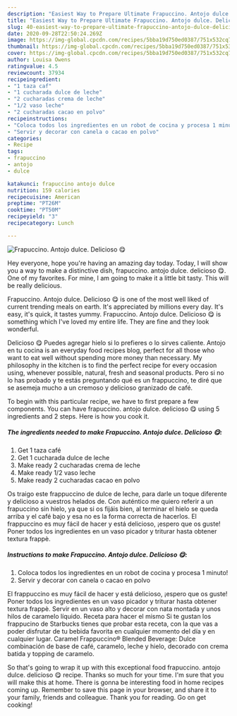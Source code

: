```yaml
---
description: "Easiest Way to Prepare Ultimate Frapuccino. Antojo dulce. Delicioso 😋"
title: "Easiest Way to Prepare Ultimate Frapuccino. Antojo dulce. Delicioso 😋"
slug: 40-easiest-way-to-prepare-ultimate-frapuccino-antojo-dulce-delicioso
date: 2020-09-28T22:50:24.269Z
image: https://img-global.cpcdn.com/recipes/5bba19d750ed0387/751x532cq70/frapuccino-antojo-dulce-delicioso-😋-foto-principal.jpg
thumbnail: https://img-global.cpcdn.com/recipes/5bba19d750ed0387/751x532cq70/frapuccino-antojo-dulce-delicioso-😋-foto-principal.jpg
cover: https://img-global.cpcdn.com/recipes/5bba19d750ed0387/751x532cq70/frapuccino-antojo-dulce-delicioso-😋-foto-principal.jpg
author: Louisa Owens
ratingvalue: 4.5
reviewcount: 37934
recipeingredient:
- "1 taza caf"
- "1 cucharada dulce de leche"
- "2 cucharadas crema de leche"
- "1/2 vaso leche"
- "2 cucharadas cacao en polvo"
recipeinstructions:
- "Coloca todos los ingredientes en un robot de cocina y procesa 1 minuto!"
- "Servir y decorar con canela o cacao en polvo"
categories:
- Recipe
tags:
- frapuccino
- antojo
- dulce

katakunci: frapuccino antojo dulce 
nutrition: 159 calories
recipecuisine: American
preptime: "PT26M"
cooktime: "PT50M"
recipeyield: "3"
recipecategory: Lunch

---
```



![Frapuccino. Antojo dulce. Delicioso 😋](https://img-global.cpcdn.com/recipes/5bba19d750ed0387/751x532cq70/frapuccino-antojo-dulce-delicioso-😋-foto-principal.jpg)

Hey everyone, hope you're having an amazing day today. Today, I will show you a way to make a distinctive dish, frapuccino. antojo dulce. delicioso 😋. One of my favorites. For mine, I am going to make it a little bit tasty. This will be really delicious.

Frapuccino. Antojo dulce. Delicioso 😋 is one of the most well liked of current trending meals on earth. It's appreciated by millions every day. It's easy, it's quick, it tastes yummy. Frapuccino. Antojo dulce. Delicioso 😋 is something which I've loved my entire life. They are fine and they look wonderful.

Delicioso 😋 Puedes agregar hielo si lo prefieres o lo sirves caliente. Antojo en tu cocina is an everyday food recipes blog, perfect for all those who want to eat well without spending more money than necessary. My philosophy in the kitchen is to find the perfect recipe for every occasion using, whenever possible, natural, fresh and seasonal products. Pero si no lo has probado y te estás preguntando qué es un frappuccino, te diré que se asemeja mucho a un cremoso y delicioso granizado de café.


To begin with this particular recipe, we have to first prepare a few components. You can have frapuccino. antojo dulce. delicioso 😋 using 5 ingredients and 2 steps. Here is how you cook it.

<!--inarticleads1-->

##### The ingredients needed to make Frapuccino. Antojo dulce. Delicioso 😋:

1. Get 1 taza café
1. Get 1 cucharada dulce de leche
1. Make ready 2 cucharadas crema de leche
1. Make ready 1/2 vaso leche
1. Make ready 2 cucharadas cacao en polvo


Os traigo este frappuccino de dulce de leche, para darle un toque diferente y delicioso a vuestros helados de. Con auténtico me quiero referir a un frapuccino sin hielo, ya que si os fijáis bien, al terminar el hielo se queda arriba y el café bajo y esa no es la forma correcta de hacerlos. El frappuccino es muy fácil de hacer y está delicioso, ¡espero que os guste! Poner todos los ingredientes en un vaso picador y triturar hasta obtener textura frappè. 

<!--inarticleads2-->

##### Instructions to make Frapuccino. Antojo dulce. Delicioso 😋:

1. Coloca todos los ingredientes en un robot de cocina y procesa 1 minuto!
1. Servir y decorar con canela o cacao en polvo


El frappuccino es muy fácil de hacer y está delicioso, ¡espero que os guste! Poner todos los ingredientes en un vaso picador y triturar hasta obtener textura frappè. Servir en un vaso alto y decorar con nata montada y unos hilos de caramelo líquido. Receta para hacer el mismo Si te gustan los frappucino de Starbucks tienes que probar esta receta, con la que vas a poder disfrutar de tu bebida favorita en cualquier momento del día y en cualquier lugar. Caramel Frappuccino® Blended Beverage: Dulce combinación de base de café, caramelo, leche y hielo, decorado con crema batida y topping de caramelo. 

So that's going to wrap it up with this exceptional food frapuccino. antojo dulce. delicioso 😋 recipe. Thanks so much for your time. I'm sure that you will make this at home. There is gonna be interesting food in home recipes coming up. Remember to save this page in your browser, and share it to your family, friends and colleague. Thank you for reading. Go on get cooking!
